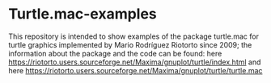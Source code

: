 # Turtle.mac-examples
This repository is intended to show examples of the package turtle.mac for turtle graphics implemented by Mario Rodríguez Riotorto since 2009;
the information about the package and the code can be found: here https://riotorto.users.sourceforge.net/Maxima/gnuplot/turtle/index.html
and here https://riotorto.users.sourceforge.net/Maxima/gnuplot/turtle/turtle.mac
